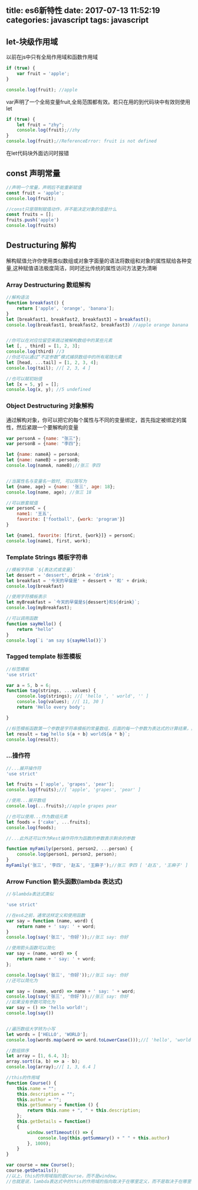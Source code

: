 title: es6新特性
date: 2017-07-13 11:52:19
categories: javascript
tags: javascript
---

## let-块级作用域

以前在js中只有全局作用域和函数作用域

```javascript
if (true) {
    var fruit = 'apple';
}

console.log(fruit); //apple

```

var声明了一个全局变量fruit,全局范围都有效。若只在用的到代码块中有效则使用let

```javascript
if (true) {
    let fruit = "zhy";
    console.log(fruit);//zhy
}
console.log(fruit);//ReferenceError: fruit is not defined

```
在let代码块外面访问时报错


<!-- more -->
## const 声明常量

```javascript
//声明一个常量，声明后不能重新赋值
const fruit = 'apple';
console.log(fruit);

//const只是限制赋值动作，并不能决定对象的值是什么
const fruits = [];
fruits.push('apple')
console.log(fruits)
```

## Destructuring 解构
解构赋值允许你使用类似数组或对象字面量的语法将数组和对象的属性赋给各种变量,这种赋值语法极度简洁，同时还比传统的属性访问方法更为清晰

### Array Destructuring 数组解构

```javascript
//解构语法
function breakfast() {
    return ['apple', 'orange', 'banana'];
}
let [breakfast1, breakfast2, breakfast3] = breakfast();
console.log(breakfast1, breakfast2, breakfast3) //apple orange banana


//你可以在对应位留空来跳过被解构数组中的某些元素
let [, , third] = [1, 2, 3];
console.log(third) //3
//你还可以通过“不定参数”模式捕获数组中的所有尾随元素
let [head, ...tail] = [1, 2, 3, 4];
console.log(tail); //[ 2, 3, 4 ]

//也可以赋初始值
let [x = 5, y] = [];
console.log(x, y); //5 undefined
```

### Object Destructuring 对象解构

通过解构对象，你可以把它的每个属性与不同的变量绑定，首先指定被绑定的属性，然后紧跟一个要解构的变量

```javascript
var personA = {name: "张三"};
var personB = {name: "李四"};

let {name: nameA} = personA;
let {name: nameB} = personB;
console.log(nameA, nameB);//张三 李四


//当属性名与变量名一致时, 可以简写为
let {name, age} = {name: '张三', age: 18};
console.log(name, age); //张三 18

//可以嵌套赋值
var personC = {
    name1: '王五',
    favorite: ['football', {work: 'program'}]
}

let {name1, favorite: [first, {work}]} = personC;
console.log(name1, first, work);

```

### Template Strings 模板字符串



```javascript
//模板字符串 `${表达式或变量}`
let dessert = 'dessert', drink = 'drink';
let breakfast = '今天的早餐是' + dessert + '和' + drink;
console.log(breakfast)

//使用字符模板表示
let myBreakfast = `今天的早餐是${dessert}和${drink}`;
console.log(myBreakfast);

//可以调用函数
function sayHello() {
    return "hello"
}
console.log(`i 'am say ${sayHello()}`)
```

### Tagged template 标签模板


```javascript
//标签模板
'use strict'

var a = 5, b = 6;
function tag(strings, ...values) {
    console.log(strings); //[ 'hello ', ' world', '' ]
    console.log(values); //[ 11, 30 ]
    return 'Hello every body';

}

//标签模板函数第一个参数是字符串模板的常量数组，后面的每一个参数为表达式的计算结果，函数名称可以任意指定
let result = tag`hello ${a + b} world${a * b}`;
console.log(result);
```

### ...操作符

```javascript
//...展开操作符
'use strict'

let fruits = ['apple', 'grapes', 'pear'];
console.log(fruits);//[ 'apple', 'grapes', 'pear' ]

//使用...展开数组
console.log(...fruits);//apple grapes pear

//也可以使用...作为数组元素
let foods = ['cake', ...fruits];
console.log(foods);

//...此外还可以作为Rest操作符作为函数的参数表示剩余的参数

function myFamily(person1, person2, ...person) {
    console.log(person1, person2, person);
}
myFamily('张三', '李四', '赵五', '王麻子');//张三 李四 [ '赵五', '王麻子' ]
```

### Arrow Function 箭头函数(lambda 表达式)

```javascript
//与lambda表达式类似

'use strict'

//在es6之前，通常这样定义和使用函数
var say = function (name, word) {
    return name + ' say: ' + word;
}
console.log(say('张三', '你好'));//张三 say: 你好

//使用箭头函数可以简化
var say = (name, word) => {
    return name + ' say: ' + word;
};

console.log(say('张三', '你好'));//张三 say: 你好
//还可以简化为

var say = (name, word) => name + ' say: ' + word;
console.log(say('张三', '你好'));//张三 say: 你好
//如果没有参数可简化为
var say = () => 'hello world!';
console.log(say())


//遍历数组大学转为小写
let words = ['HELLO', 'WORLD'];
console.log(words.map(word => word.toLowerCase()));//[ 'hello', 'world' ]

//数组排序
let array = [1, 6.4, 3];
array.sort((a, b) => a - b);
console.log(array);//[ 1, 3, 6.4 ]

//this的作用域
function Course() {
    this.name = "";
    this.description = "";
    this.author = "";
    this.getSummary = function () {
        return this.name + ", " + this.description;
    };
    this.getDetails = function()
    {
        window.setTimeout(() => {
            console.log(this.getSummary() + " " + this.author)
        }, 1000);
    }
}

var course = new Course();
course.getDetails();
//以上，this的作用域指的是Course，而不是window。
//也就是说，lambda表达式中的this的作用域的指向取决于在哪里定义，而不是取决于在哪里使用。

```
